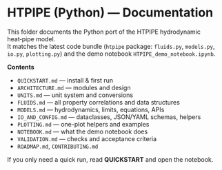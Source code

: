 # HTPIPE (Python) — Documentation

This folder documents the Python port of the HTPIPE hydrodynamic heat‑pipe model.  
It matches the latest code bundle (`htpipe` package: `fluids.py`, `models.py`, `io.py`, `plotting.py`) and the demo notebook `HTPIPE_demo_notebook.ipynb`.

**Contents**
- `QUICKSTART.md` — install & first run
- `ARCHITECTURE.md` — modules and design
- `UNITS.md` — unit system and conversions
- `FLUIDS.md` — all property correlations and data structures
- `MODELS.md` — hydrodynamics, limits, equations, APIs
- `IO_AND_CONFIG.md` — dataclasses, JSON/YAML schemas, helpers
- `PLOTTING.md` — one-plot helpers and examples
- `NOTEBOOK.md` — what the demo notebook does
- `VALIDATION.md` — checks and acceptance criteria
- `ROADMAP.md`, `CONTRIBUTING.md`

If you only need a quick run, read **QUICKSTART** and open the notebook.
